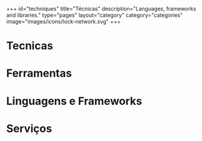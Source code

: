 +++
id="techniques"
title="Técnicas"
description="Languages, frameworks and libraries."
type="pages"
layout="category"
category="categories"
image="images/icons/lock-network.svg"
+++

# Tecnicas

# Ferramentas

# Linguagens e Frameworks

# Serviços